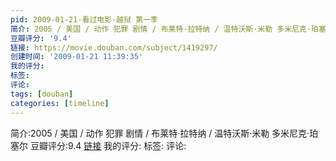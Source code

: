 ```yaml
---
pid: 2009-01-21-看过电影-越狱 第一季
简介: 2005 / 美国 / 动作 犯罪 剧情 / 布莱特·拉特纳 / 温特沃斯·米勒 多米尼克·珀塞尔
豆瓣评分: '9.4'
链接: https://movie.douban.com/subject/1419297/
创建时间: '2009-01-21 11:39:35'
我的评分:
标签:
评论:
tags: [douban]
categories: [timeline]
---
```

简介:2005 / 美国 / 动作 犯罪 剧情 / 布莱特·拉特纳 / 温特沃斯·米勒 多米尼克·珀塞尔
豆瓣评分:9.4
[链接](https://movie.douban.com/subject/1419297/)
我的评分:
标签:
评论:
